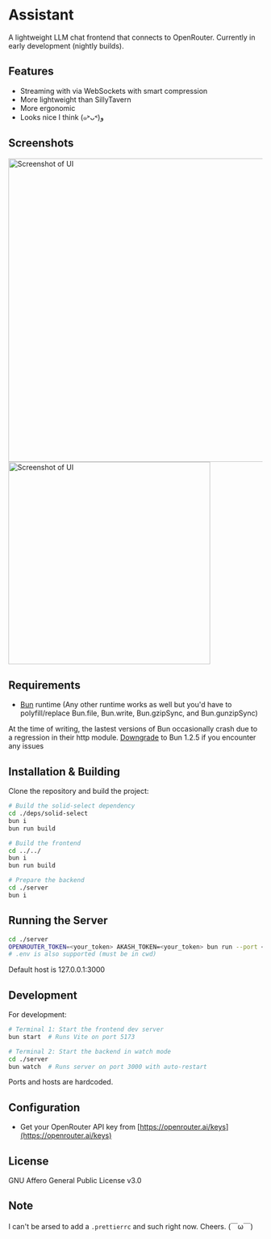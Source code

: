 # Assistant

A lightweight LLM chat frontend that connects to OpenRouter. Currently in early development (nightly builds).

## Features
- Streaming with via WebSockets with smart compression
- More lightweight than SillyTavern
- More ergonomic
- Looks nice I think (๑˃ᴗ˂)ﻭ

## Screenshots
<img alt="Screenshot of UI" src="https://github.com/user-attachments/assets/c19aa1f2-fb29-4e92-9fb7-fe6a7f4f9f12" width="600">
<br>
<img alt="Screenshot of UI" src="https://github.com/user-attachments/assets/06aa6cb1-f426-46b8-9fd1-78baea33134e" width="400">

## Requirements
- [Bun](https://bun.sh/) runtime (Any other runtime works as well but you'd have to polyfill/replace Bun.file, Bun.write, Bun.gzipSync, and Bun.gunzipSync)

At the time of writing, the lastest versions of Bun occasionally crash due to a regression in their http module. [Downgrade](https://github.com/oven-sh/bun/discussions/6979) to Bun 1.2.5 if you encounter any issues

## Installation & Building

Clone the repository and build the project:

```bash
# Build the solid-select dependency
cd ./deps/solid-select
bun i
bun run build

# Build the frontend
cd ../../
bun i
bun run build

# Prepare the backend
cd ./server
bun i
```

## Running the Server

```bash
cd ./server
OPENROUTER_TOKEN=<your_token> AKASH_TOKEN=<your_token> bun run --port <your_port> --host <your_ip> --expose-dist
# .env is also supported (must be in cwd)
```

Default host is 127.0.0.1:3000

## Development

For development:

```bash
# Terminal 1: Start the frontend dev server
bun start  # Runs Vite on port 5173

# Terminal 2: Start the backend in watch mode
cd ./server
bun watch  # Runs server on port 3000 with auto-restart
```

Ports and hosts are hardcoded.

## Configuration
- Get your OpenRouter API key from [https://openrouter.ai/keys](https://openrouter.ai/keys)

## License
GNU Affero General Public License v3.0

## Note
I can't be arsed to add a `.prettierrc` and such right now. Cheers. (￣ω￣)
